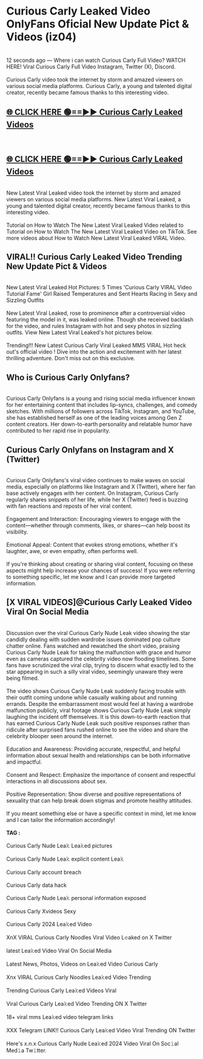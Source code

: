 # Curious Carly Leaked Video OnlyFans Oficial New Update Pict & Videos (iz04)
<br>
12 seconds ago — Where i can watch Curious Carly Full Video? WATCH HERE! Viral Curious Carly Full Video Instagram, Twitter (X), Discord.
<br><br>
Curious Carly video took the internet by storm and amazed viewers on various social media platforms. Curious Carly, a young and talented digital creator, recently became famous thanks to this interesting video.
<br>
<h2><a href="https://play.trustnlinepharmacy.us?title=Curious_Carly">🌐 CLICK HERE 🟢==►► Curious Carly Leaked Videos</a></h2>
<br>
<h2><a href="https://play.trustnlinepharmacy.us?title=Curious_Carly">🌐 CLICK HERE 🟢==►► Curious Carly Leaked Videos</a></h2>
<br>
New Latest Viral Leaked video took the internet by storm and amazed viewers on various social media platforms. New Latest Viral Leaked, a young and talented digital creator, recently became famous thanks to this interesting video.
<br><br>
Tutorial on How to Watch The New Latest Viral Leaked Video related to Tutorial on How to Watch The New Latest Viral Leaked Video on TikTok. See more videos about How to Watch New Latest Viral Leaked VIRAL Video.
<br>
<h2>VIRAL!! Curious Carly Leaked Video Trending New Update Pict & Videos</h2>
<br>
New Latest Viral Leaked Hot Pictures: 5 Times 'Curious Carly VIRAL Video Tutorial Fame' Girl Raised Temperatures and Sent Hearts Racing in Sexy and Sizzling Outfits
<br><br>
New Latest Viral Leaked, rose to prominence after a controversial video featuring the model in it, was leaked online. Though she received backlash for the video, and rules Instagram with hot and sexy photos in sizzling outfits. View New Latest Viral Leaked's hot pictures below.
<br><br>
Trending!!! New Latest Curious Carly Viral Leaked MMS VIRAL Hot heck out's official video ! Dive into the action and excitement with her latest thrilling adventure. Don't miss out on this exclusive.
<br>
<h2>Who is Curious Carly Onlyfans?</h2>
<br>
Curious Carly Onlyfans is a young and rising social media influencer known for her entertaining content that includes lip-syncs, challenges, and comedy sketches. With millions of followers across TikTok, Instagram, and YouTube, she has established herself as one of the leading voices among Gen Z content creators. Her down-to-earth personality and relatable humor have contributed to her rapid rise in popularity.
<br>
<h2>Curious Carly Onlyfans on Instagram and X (Twitter)</h2>
<br>
Curious Carly Onlyfans's viral video continues to make waves on social media, especially on platforms like Instagram and X (Twitter), where her fan base actively engages with her content. On Instagram, Curious Carly regularly shares snippets of her life, while her X (Twitter) feed is buzzing with fan reactions and reposts of her viral content.
<br><br>
Engagement and Interaction: Encouraging viewers to engage with the content—whether through comments, likes, or shares—can help boost its visibility.
<br><br>
Emotional Appeal: Content that evokes strong emotions, whether it's laughter, awe, or even empathy, often performs well.
<br><br>
If you're thinking about creating or sharing viral content, focusing on these aspects might help increase your chances of success! If you were referring to something specific, let me know and I can provide more targeted information.
<br>
<h2>[X VIRAL VIDEOS]@Curious Carly Leaked Video Viral On Social Media</h2>
<br>
Discussion over the viral Curious Carly Nude Leak video showing the star candidly dealing with sudden wardrobe issues dominated pop culture chatter online. Fans watched and rewatched the short video, praising Curious Carly Nude Leak for taking the malfunction with grace and humor even as cameras captured the celebrity video now flooding timelines. Some fans have scrutinized the viral clip, trying to discern what exactly led to the star appearing in such a silly viral video, seemingly unaware they were being filmed.
<br><br>
The video shows Curious Carly Nude Leak suddenly facing trouble with their outfit coming undone while casually walking about and running errands. Despite the embarrassment most would feel at having a wardrobe malfunction publicly, viral footage shows Curious Carly Nude Leak simply laughing the incident off themselves. It is this down-to-earth reaction that has earned Curious Carly Nude Leak such positive responses rather than ridicule after surprised fans rushed online to see the video and share the celebrity blooper seen around the internet.
<br><br>
Education and Awareness: Providing accurate, respectful, and helpful information about sexual health and relationships can be both informative and impactful.
<br><br>
Consent and Respect: Emphasize the importance of consent and respectful interactions in all discussions about sex.
<br><br>
Positive Representation: Show diverse and positive representations of sexuality that can help break down stigmas and promote healthy attitudes.
<br><br>
If you meant something else or have a specific context in mind, let me know and I can tailor the information accordingly!
<br><br>
<strong>TAG :</strong>
<br><br>
Curious Carly Nude Lea𝚔 Lea𝚔ed pictures
<br><br>
Curious Carly Nude Lea𝚔 explicit content Lea𝚔
<br><br>
Curious Carly account breach
<br><br>
Curious Carly data hack
<br><br>
Curious Carly Nude Lea𝚔 personal information exposed
<br><br>
Curious Carly Xvideos Sexy
<br><br>
Curious Carly 2024 Lea𝚔ed Video
<br><br>
XnX VIRAL Curious Carly Noodles Viral Video L𝚎aked on X Twitter
<br><br>
latest Lea𝚔ed Video Viral On Social Media
<br><br>
Latest News, Photos, Videos on Lea𝚔ed Video Curious Carly
<br><br>
Xnx VIRAL Curious Carly Noodles Lea𝚔ed Video Trending
<br><br>
Trending Curious Carly Lea𝚔ed Videos Viral
<br><br>
Viral Curious Carly Lea𝚔ed Video Trending ON X Twitter
<br><br>
18+ viral mms Lea𝚔ed video telegram links
<br><br>
XXX Telegram LINK!! Curious Carly Lea𝚔ed Video Viral Trending ON Twitter
<br><br>
Here's x.n.x Curious Carly Nude Lea𝚔ed 2024 Video Viral On Soc𝚒al Med𝚒a Tw𝚒tter.